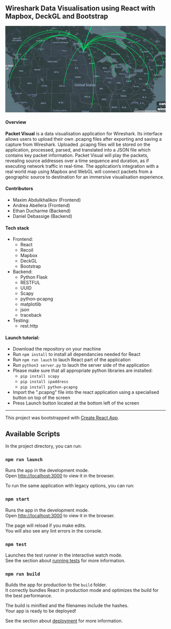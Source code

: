 ## Wireshark Data Visualisation using React with Mapbox, DeckGL and Bootstrap
![Packet Visual Banner](/public/packet-visual-banner.png)

#### Overview

**Packet Visual** is a data visualisation application for Wireshark. Its interface allows users to
upload their own .pcapng files after exporting and saving a capture from Wireshark. Uploaded
.pcapng files will be stored on the application, processed, parsed, and translated into a JSON
file which contains key packet information. Packet Visual will play the packets, revealing source
addresses over a time sequence and duration, as if executing network traffic in real-time. The
application’s integration with a real world map using Mapbox and WebGL will connect packets
from a geographic source to destination for an immersive visualisation experience.

#### Contributors

- Maxim Abdulkhalikov (Frontend)
- Andrea Abellera (Frontend)
- Ethan Ducharme (Backend)
- Daniel Debassige (Backend)

#### Tech stack

- Frontend:
  - React
  - Recoil
  - Mapbox
  - DeckGL
  - Bootstrap
- Backend:
  - Python Flask
  - RESTFUL
  - UUID
  - Scapy
  - python-pcapng
  - matplotlib
  - json
  - traceback
- Testing:
  - rest.http
  
 #### Launch tutorial:
 
 - Download the repository on your machine
 - Run `npm install` to install all dependancies needed for React
 - Run `npm run lauch` to lauch React part of the application
 - Run `python3 server.py` to lauch the server side of the application
  - Please make sure that all appropriate python libraries are installed:
    -  `pip install scapy`
    -  `pip install ipaddress`
    -  `pip install python-pcapng`
 - Import the ".pcapng" file into the react application using a specialised button on top of the screen
 - Press Launch button located at the bottom left of the screen
 
---

This project was bootstrapped with [Create React App](https://github.com/facebook/create-react-app).

## Available Scripts

In the project directory, you can run:

### `npm run launch`

Runs the app in the development mode.<br>
Open [http://localhost:3000](http://localhost:3000) to view it in the browser.

To run the same application with legacy options, you can run:

### `npm start`

Runs the app in the development mode.<br>
Open [http://localhost:3000](http://localhost:3000) to view it in the browser.

The page will reload if you make edits.<br>
You will also see any lint errors in the console.

### `npm test`

Launches the test runner in the interactive watch mode.<br>
See the section about [running tests](https://facebook.github.io/create-react-app/docs/running-tests) for more information.

### `npm run build`

Builds the app for production to the `build` folder.<br>
It correctly bundles React in production mode and optimizes the build for the best performance.

The build is minified and the filenames include the hashes.<br>
Your app is ready to be deployed!

See the section about [deployment](https://facebook.github.io/create-react-app/docs/deployment) for more information.
